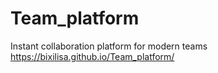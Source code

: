 # Team_platform
 Instant collaboration platform for modern teams <br>
 https://bixilisa.github.io/Team_platform/
